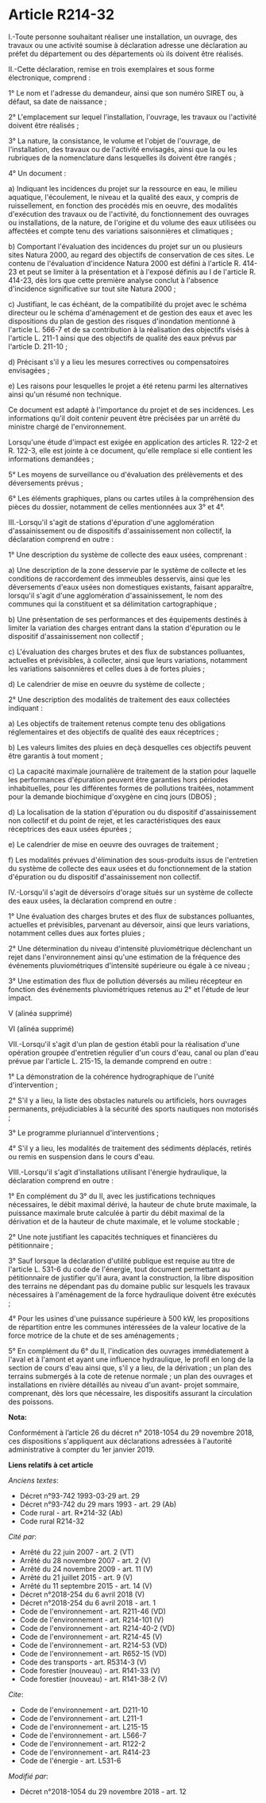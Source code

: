 # Article R214-32

I.-Toute personne souhaitant réaliser une installation, un ouvrage, des travaux ou une activité soumise à déclaration adresse
une déclaration au préfet du département ou des départements où ils doivent être réalisés.

II.-Cette déclaration, remise en trois exemplaires et sous forme électronique, comprend :

1° Le nom et l'adresse du demandeur, ainsi que son numéro SIRET ou, à défaut, sa date de naissance ;

2° L'emplacement sur lequel l'installation, l'ouvrage, les travaux ou l'activité doivent être réalisés ;

3° La nature, la consistance, le volume et l'objet de l'ouvrage, de l'installation, des travaux ou de l'activité envisagés,
ainsi que la ou les rubriques de la nomenclature dans lesquelles ils doivent être rangés ;

4° Un document :

a) Indiquant les incidences du projet sur la ressource en eau, le milieu aquatique, l'écoulement, le niveau et la qualité des
eaux, y compris de ruissellement, en fonction des procédés mis en oeuvre, des modalités d'exécution des travaux ou de
l'activité, du fonctionnement des ouvrages ou installations, de la nature, de l'origine et du volume des eaux utilisées ou
affectées et compte tenu des variations saisonnières et climatiques ;

b) Comportant l'évaluation des incidences du projet sur un ou plusieurs sites Natura 2000, au regard des objectifs de
conservation de ces sites. Le contenu de l'évaluation d'incidence Natura 2000 est défini à l'article R. 414-23 et peut se
limiter à la présentation et à l'exposé définis au I de l'article R. 414-23, dès lors que cette première analyse conclut à
l'absence d'incidence significative sur tout site Natura 2000 ;

c) Justifiant, le cas échéant, de la compatibilité du projet avec le schéma directeur ou le schéma d'aménagement et de
gestion des eaux et avec les dispositions du plan de gestion des risques d'inondation mentionné à l'article L. 566-7 et de sa
contribution à la réalisation des objectifs visés à l'article L. 211-1 ainsi que des objectifs de qualité des eaux prévus par
l'article D. 211-10 ;

d) Précisant s'il y a lieu les mesures correctives ou compensatoires envisagées ;

e) Les raisons pour lesquelles le projet a été retenu parmi les alternatives ainsi qu'un résumé non technique.

Ce document est adapté à l'importance du projet et de ses incidences. Les informations qu'il doit contenir peuvent être
précisées par un arrêté du ministre chargé de l'environnement.

Lorsqu'une étude d'impact est exigée en application des articles R. 122-2 et R. 122-3, elle est jointe à ce document, qu'elle
remplace si elle contient les informations demandées ;

5° Les moyens de surveillance ou d'évaluation des prélèvements et des déversements prévus ;

6° Les éléments graphiques, plans ou cartes utiles à la compréhension des pièces du dossier, notamment de celles mentionnées
aux 3° et 4°.

III.-Lorsqu'il s'agit de stations d'épuration d'une agglomération d'assainissement ou de dispositifs d'assainissement non
collectif, la déclaration comprend en outre :

1° Une description du système de collecte des eaux usées, comprenant :

a) Une description de la zone desservie par le système de collecte et les conditions de raccordement des immeubles desservis,
ainsi que les déversements d'eaux usées non domestiques existants, faisant apparaître, lorsqu'il s'agit d'une agglomération
d'assainissement, le nom des communes qui la constituent et sa délimitation cartographique ;

b) Une présentation de ses performances et des équipements destinés à limiter la variation des charges entrant dans la
station d'épuration ou le dispositif d'assainissement non collectif ;

c) L'évaluation des charges brutes et des flux de substances polluantes, actuelles et prévisibles, à collecter, ainsi que
leurs variations, notamment les variations saisonnières et celles dues à de fortes pluies ;

d) Le calendrier de mise en oeuvre du système de collecte ;

2° Une description des modalités de traitement des eaux collectées indiquant :

a) Les objectifs de traitement retenus compte tenu des obligations réglementaires et des objectifs de qualité des eaux
réceptrices ;

b) Les valeurs limites des pluies en deçà desquelles ces objectifs peuvent être garantis à tout moment ;

c) La capacité maximale journalière de traitement de la station pour laquelle les performances d'épuration peuvent être
garanties hors périodes inhabituelles, pour les différentes formes de pollutions traitées, notamment pour la demande
biochimique d'oxygène en cinq jours (DBO5) ;

d) La localisation de la station d'épuration ou du dispositif d'assainissement non collectif et du point de rejet, et les
caractéristiques des eaux réceptrices des eaux usées épurées ;

e) Le calendrier de mise en oeuvre des ouvrages de traitement ;

f) Les modalités prévues d'élimination des sous-produits issus de l'entretien du système de collecte des eaux usées et du
fonctionnement de la station d'épuration ou du dispositif d'assainissement non collectif.

IV.-Lorsqu'il s'agit de déversoirs d'orage situés sur un système de collecte des eaux usées, la déclaration comprend en
outre :

1° Une évaluation des charges brutes et des flux de substances polluantes, actuelles et prévisibles, parvenant au déversoir,
ainsi que leurs variations, notamment celles dues aux fortes pluies ;

2° Une détermination du niveau d'intensité pluviométrique déclenchant un rejet dans l'environnement ainsi qu'une estimation
de la fréquence des événements pluviométriques d'intensité supérieure ou égale à ce niveau ;

3° Une estimation des flux de pollution déversés au milieu récepteur en fonction des événements pluviométriques retenus au 2°
et l'étude de leur impact.

V (alinéa supprimé)

VI (alinéa supprimé)

VII.-Lorsqu'il s'agit d'un plan de gestion établi pour la réalisation d'une opération groupée d'entretien régulier d'un cours
d'eau, canal ou plan d'eau prévue par l'article L. 215-15, la demande comprend en outre :

1° La démonstration de la cohérence hydrographique de l'unité d'intervention ;

2° S'il y a lieu, la liste des obstacles naturels ou artificiels, hors ouvrages permanents, préjudiciables à la sécurité des
sports nautiques non motorisés ;

3° Le programme pluriannuel d'interventions ;

4° S'il y a lieu, les modalités de traitement des sédiments déplacés, retirés ou remis en suspension dans le cours d'eau.

VIII.-Lorsqu'il s'agit d'installations utilisant l'énergie hydraulique, la déclaration comprend en outre :

1° En complément du 3° du II, avec les justifications techniques nécessaires, le débit maximal dérivé, la hauteur de chute
brute maximale, la puissance maximale brute calculée à partir du débit maximal de la dérivation et de la hauteur de chute
maximale, et le volume stockable ;

2° Une note justifiant les capacités techniques et financières du pétitionnaire ;

3° Sauf lorsque la déclaration d'utilité publique est requise au titre de l'article L. 531-6 du code de l'énergie, tout
document permettant au pétitionnaire de justifier qu'il aura, avant la construction, la libre disposition des terrains ne
dépendant pas du domaine public sur lesquels les travaux nécessaires à l'aménagement de la force hydraulique doivent être
exécutés ;

4° Pour les usines d'une puissance supérieure à 500 kW, les propositions de répartition entre les communes intéressées de la
valeur locative de la force motrice de la chute et de ses aménagements ;

5° En complément du 6° du II, l'indication des ouvrages immédiatement à l'aval et à l'amont et ayant une influence
hydraulique, le profil en long de la section de cours d'eau ainsi que, s'il y a lieu, de la dérivation ; un plan des terrains
submergés à la cote de retenue normale ; un plan des ouvrages et installations en rivière détaillés au niveau d'un avant-
projet sommaire, comprenant, dès lors que nécessaire, les dispositifs assurant la circulation des poissons.

**Nota:**

Conformément à l’article 26 du décret n° 2018-1054 du 29 novembre 2018, ces dispositions s'appliquent aux déclarations
adressées à l'autorité administrative à compter du 1er janvier 2019.

**Liens relatifs à cet article**

_Anciens textes_:

  - Décret n°93-742 1993-03-29 art. 29
  - Décret n°93-742 du 29 mars 1993 - art. 29 (Ab)
  - Code rural - art. R*214-32 (Ab)
  - Code rural R214-32

_Cité par_:

  - Arrêté du 22 juin 2007 - art. 2 (VT)
  - Arrêté du 28 novembre 2007 - art. 2 (V)
  - Arrêté du 24 novembre 2009 - art. 11 (V)
  - Arrêté du 21 juillet 2015 - art. 9 (V)
  - Arrêté du 11 septembre 2015 - art. 14 (V)
  - Décret n°2018-254 du 6 avril 2018 (V)
  - Décret n°2018-254 du 6 avril 2018 - art. 1
  - Code de l'environnement - art. R211-46 (VD)
  - Code de l'environnement - art. R214-101 (V)
  - Code de l'environnement - art. R214-40-2 (VD)
  - Code de l'environnement - art. R214-45 (V)
  - Code de l'environnement - art. R214-53 (VD)
  - Code de l'environnement - art. R652-15 (VD)
  - Code des transports - art. R5314-3 (V)
  - Code forestier (nouveau) - art. R141-33 (V)
  - Code forestier (nouveau) - art. R141-38-2 (V)

_Cite_:

  - Code de l'environnement - art. D211-10
  - Code de l'environnement - art. L211-1
  - Code de l'environnement - art. L215-15
  - Code de l'environnement - art. L566-7
  - Code de l'environnement - art. R122-2
  - Code de l'environnement - art. R414-23
  - Code de l'énergie - art. L531-6

_Modifié par_:

  - Décret n°2018-1054 du 29 novembre 2018 - art. 12
